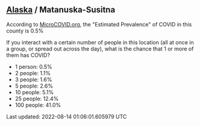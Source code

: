 
## [Alaska](/united-states/alaska) / Matanuska-Susitna

According to [MicroCOVID.org](http://microcovid.org),
the "Estimated Prevalence" of COVID in this county is 0.5%

If you interact with a certain number of people in this location
(all at once in a group, or spread out across the day), what is the chance that
1 or more of them has COVID?

- 1 person: 0.5%
- 2 people: 1.1%
- 3 people: 1.6%
- 5 people: 2.6%
- 10 people: 5.1%
- 25 people: 12.4%
- 100 people: 41.0%

Last updated: 2022-08-14 01:06:01.605979 UTC
